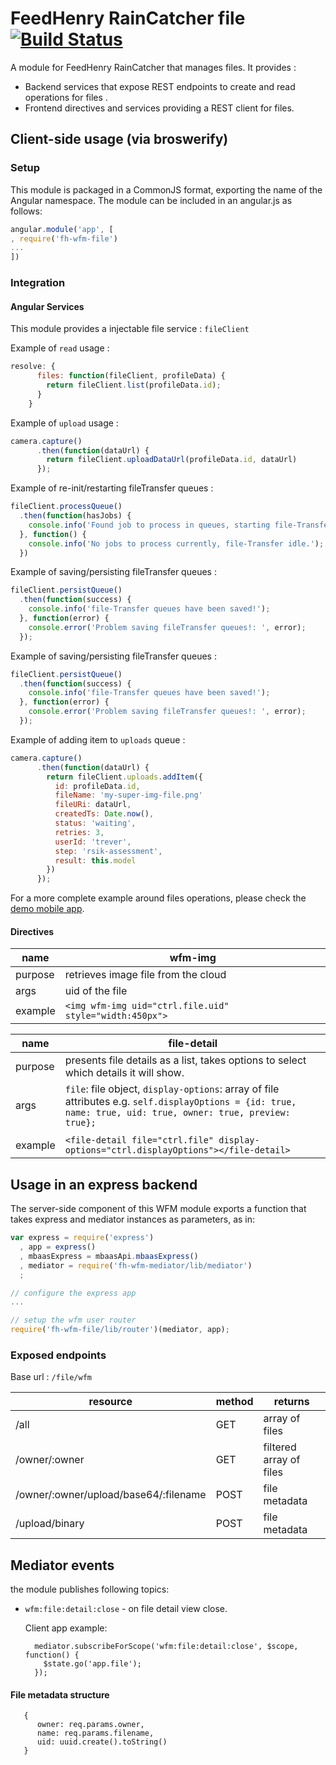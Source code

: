 # FeedHenry RainCatcher file [![Build Status](https://travis-ci.org/feedhenry-raincatcher/raincatcher-file.png)](https://travis-ci.org/feedhenry-raincatcher/raincatcher-file)

A module for FeedHenry RainCatcher that manages files. It provides :
- Backend services that expose REST endpoints to create and read operations for files .
- Frontend directives and services providing a REST client for files.



## Client-side usage (via broswerify)

### Setup
This module is packaged in a CommonJS format, exporting the name of the Angular namespace.  The module can be included in an angular.js as follows:

```javascript
angular.module('app', [
, require('fh-wfm-file')
...
])
```

### Integration

#### Angular Services

This module provides a injectable file service : `fileClient`

Example of `read` usage :

```javascript
resolve: {
      files: function(fileClient, profileData) {
        return fileClient.list(profileData.id);
      }
    }
```
Example of `upload` usage :

```javascript
camera.capture()
      .then(function(dataUrl) {
        return fileClient.uploadDataUrl(profileData.id, dataUrl)
      });
```

Example of re-init/restarting fileTransfer queues :

```javascript
fileClient.processQueue()
  .then(function(hasJobs) {
    console.info('Found job to process in queues, starting file-Transfer');
  }, function() {
    console.info('No jobs to process currently, file-Transfer idle.');
  })
```

Example of saving/persisting fileTransfer queues :

```javascript
fileClient.persistQueue()
  .then(function(success) {
    console.info('file-Transfer queues have been saved!');
  }, function(error) {
    console.error('Problem saving fileTransfer queues!: ', error);
  });
```

Example of saving/persisting fileTransfer queues :

```javascript
fileClient.persistQueue()
  .then(function(success) {
    console.info('file-Transfer queues have been saved!');
  }, function(error) {
    console.error('Problem saving fileTransfer queues!: ', error);
  });
```


Example of adding item to `uploads` queue :

```javascript
camera.capture()
      .then(function(dataUrl) {
        return fileClient.uploads.addItem({
          id: profileData.id,
          fileName: 'my-super-img-file.png'
          fileURi: dataUrl,
          createdTs: Date.now(),
          status: 'waiting',
          retries: 3,
          userId: 'trever',
          step: 'rsik-assessment',
          result: this.model
        })
      });
```

For a more complete example around files operations, please check the [demo mobile app](https://github.com/feedhenry-raincatcher/raincatcher-demo-mobile/blob/master/src/app/file/file.js).

#### Directives

| name    	| wfm-img                             	|
|---------	|-------------------------------------	|
| purpose 	| retrieves image file from the cloud 	|
| args    	| uid of the file                     	|
| example 	| ```<img wfm-img uid="ctrl.file.uid" style="width:450px">```                            	|



| name    	| file-detail                          	|
|---------	|-------------------------------------	|
| purpose 	| presents file details as a list, takes options to select which details it will show. 	|
| args    	| `file`: file object, `display-options`: array of file attributes e.g. ```self.displayOptions = {id: true, name: true, uid: true, owner: true, preview: true};```
                    	|
| example 	| ```<file-detail file="ctrl.file" display-options="ctrl.displayOptions"></file-detail>```                            	|


## Usage in an express backend

The server-side component of this WFM module exports a function that takes express and mediator instances as parameters, as in:

```javascript
var express = require('express')
  , app = express()
  , mbaasExpress = mbaasApi.mbaasExpress()
  , mediator = require('fh-wfm-mediator/lib/mediator')
  ;

// configure the express app
...

// setup the wfm user router
require('fh-wfm-file/lib/router')(mediator, app);

```

### Exposed endpoints

Base url : `/file/wfm`

| resource | method | returns |
| -------- | ------ | ------- |
| /all | GET | array of files |
| /owner/:owner | GET | filtered array of files |
| /owner/:owner/upload/base64/:filename | POST | file metadata |
| /upload/binary | POST | file metadata  |


## Mediator events
the module publishes following topics:
- `wfm:file:detail:close` - on file detail view close.

    Client app example:
   ```
     mediator.subscribeForScope('wfm:file:detail:close', $scope, function() {
       $state.go('app.file');
     });
    ```


#### File metadata structure

```
   {
      owner: req.params.owner,
      name: req.params.filename,
      uid: uuid.create().toString()
   }

```
